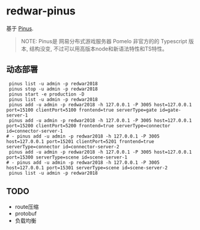 # redwar-pinus

基于 [Pinus](https://github.com/node-pinus/pinus).

> NOTE: Pinus是 网易分布式游戏服务器 Pomelo 非官方的的 Typescript 版本, 结构没变, 不过可以用高版本node和新语法特性和TS特性。

## 动态部署
```
 pinus list -u admin -p redwar2018
 pinus stop -u admin -p redwar2018
 pinus start -e production -D
 pinus list -u admin -p redwar2018
 pinus add -u admin -p redwar2018 -h 127.0.0.1 -P 3005 host=127.0.0.1 port=15100 clientPort=5100 frontend=true serverType=gate id=gate-server-1
 pinus add -u admin -p redwar2018 -h 127.0.0.1 -P 3005 host=127.0.0.1 port=15200 clientPort=5200 frontend=true serverType=connector id=connector-server-1
# - pinus add -u admin -p redwar2018 -h 127.0.0.1 -P 3005 host=127.0.0.1 port=15201 clientPort=5201 frontend=true serverType=connector id=connector-server-2
 pinus add -u admin -p redwar2018 -h 127.0.0.1 -P 3005 host=127.0.0.1 port=15300 serverType=scene id=scene-server-1
# - pinus add -u admin -p redwar2018 -h 127.0.0.1 -P 3005 host=127.0.0.1 port=15301 serverType=scene id=scene-server-2
 pinus list -u admin -p redwar2018
```
## TODO
* route压缩
* protobuf
* 负载均衡
